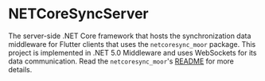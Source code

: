 # NETCoreSyncServer

The server-side .NET Core framework that hosts the synchronization data middleware for Flutter clients that uses the `netcoresync_moor` package. This project is implemented in .NET 5.0 Middleware and uses WebSockets for its data communication. Read the `netcoresync_moor`'s [README](https://github.com/aldycool/NETCoreSync/blob/master/netcoresync_moor/README.md) for more details.
